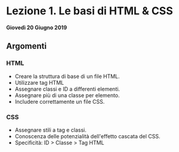 # Lezione 1. Le basi di HTML & CSS
**Giovedì 20 Giugno 2019** 
## Argomenti
### HTML
* Creare la struttura di base di un file HTML.
* Utilizzare tag HTML
* Assegnare classi e ID a differenti elementi.
* Assegnare più di una classe per elemento.
* Includere correttamente un file CSS.
### CSS
* Assegnare stili a tag e classi.
* Conoscenza delle potenzialità dell'effetto cascata del CSS.
* Specificità: ID > Classe > Tag HTML
